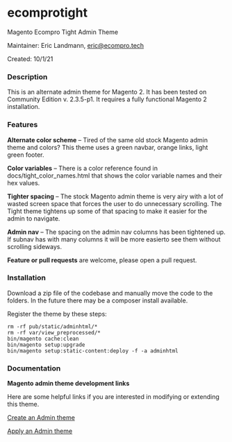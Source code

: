 # ecomprotight
Magento Ecompro Tight Admin Theme

Maintainer: Eric Landmann, eric@ecompro.tech

Created: 10/1/21

### Description

This is an alternate admin theme for Magento 2. It has been tested on Community Edition v. 2.3.5-p1. It requires a fully functional Magento 2 installation.

### Features

**Alternate color scheme** – Tired of the same old stock Magento admin theme and colors? This theme uses a green navbar, orange links, light green footer.

**Color variables** – There is a color reference found in docs/tight_color_names.html that shows the color variable names and their hex values.

**Tighter spacing** – The stock Magento admin theme is very airy with a lot of wasted screen space that forces the user to do unnecessary scrolling. The Tight theme tightens up some of that spacing to make it easier for the admin to navigate.

**Admin nav** – The spacing on the admin nav columns has been tightened up. If subnav has with many columns it will be more easierto see them without
scrolling sideways.

**Feature or pull requests** are welcome, please open a pull request.

### Installation
Download a zip file of the codebase and manually move the code to the folders. In the future there may be a composer install available.

Register the theme by these steps:

```
rm -rf pub/static/adminhtml/*
rm -rf var/view_preprocessed/*
bin/magento cache:clean
bin/magento setup:upgrade
bin/magento setup:static-content:deploy -f -a adminhtml
```

### Documentation

**Magento admin theme development links**

Here are some helpful links if you are interested in modifying or extending this theme.

[Create an Admin theme](https://devdocs.magento.com/guides/v2.4/frontend-dev-guide/themes/admin_theme_create.html)

[Apply an Admin theme](https://devdocs.magento.com/guides/v2.4/frontend-dev-guide/themes/admin_theme_apply.html)
